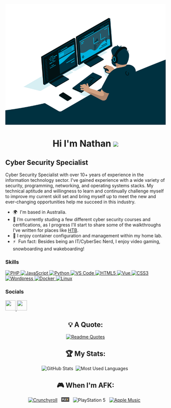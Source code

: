 <div align="center">

[<img src="assets/coding.gif">](https://github.com/Nate-09)

Hi I'm Nathan ![](https://user-images.githubusercontent.com/18350557/176309783-0785949b-9127-417c-8b55-ab5a4333674e.gif)
==============================================================================================================================

</div>

Cyber Security Specialist
-------------------------

Cyber Security Specialist with over 10+ years of experience in the information technology sector. I've gained experience with a wide variety of security, programming, networking, and operating systems stacks. My technical aptitude and willingness to learn and continually challenge myself to improve my current skill set and bring myself up to meet the new and ever-changing opportunities help me succeed in this industry.

* 🌍  I'm based in Australia.
* 🔭  I’m currently studing a few different cyber security courses and certifications, as I progress I'll start to share some of the walkthroughs I've written for places like [HTB](https://hackthebox.com).
* 🌱  I enjoy container configuration and management within my home lab.
* ⚡  Fun fact: Besides being an IT/CyberSec Nerd, I enjoy video gaming, snowboarding and wakeboarding!

### Skills


<p align="left">
	<a href="https://www.php.net/" target="_blank" rel="noreferrer">
		<img src="https://raw.githubusercontent.com/danielcranney/readme-generator/main/public/icons/skills/php-colored.svg" width="36" height="36" alt="PHP"/>
	</a>
	<a href="https://developer.mozilla.org/en-US/docs/Web/JavaScript" target="_blank" rel="noreferrer">
		<img src="https://raw.githubusercontent.com/danielcranney/readme-generator/main/public/icons/skills/javascript-colored.svg" width="36" height="36" alt="JavaScript"/>
	</a>
	<a href="https://www.python.org/" target="_blank" rel="noreferrer">
		<img src="https://raw.githubusercontent.com/danielcranney/readme-generator/main/public/icons/skills/python-colored.svg" width="36" height="36" alt="Python"/>
	</a>
	<a href="https://code.visualstudio.com/" target="_blank" rel="noreferrer">
		<img src="https://raw.githubusercontent.com/danielcranney/readme-generator/main/public/icons/skills/visualstudiocode.svg" width="36" height="36" alt="VS Code"/>
	</a>
	<a href="https://developer.mozilla.org/en-US/docs/Glossary/HTML5" target="_blank" rel="noreferrer">
		<img src="https://raw.githubusercontent.com/danielcranney/readme-generator/main/public/icons/skills/html5-colored.svg" width="36" height="36" alt="HTML5"/>
	</a>
	<a href="https://vuejs.org/" target="_blank" rel="noreferrer">
		<img src="https://raw.githubusercontent.com/danielcranney/readme-generator/main/public/icons/skills/vuejs-colored.svg" width="36" height="36" alt="Vue"/>
	</a>
	<a href="https://www.w3.org/TR/CSS/#css" target="_blank" rel="noreferrer">
		<img src="https://raw.githubusercontent.com/danielcranney/readme-generator/main/public/icons/skills/css3-colored.svg" width="36" height="36" alt="CSS3"/>
	</a>
	<a href="https://wordpress.com" target="_blank" rel="noreferrer">
		<img src="https://raw.githubusercontent.com/danielcranney/readme-generator/main/public/icons/skills/wordpress-colored.svg" width="36" height="36" alt="Wordpress"/>
	</a>
	<a href="https://www.docker.com/" target="_blank" rel="noreferrer">
		<img src="https://raw.githubusercontent.com/danielcranney/readme-generator/main/public/icons/skills/docker-colored.svg" width="36" height="36" alt="Docker"/>
	</a>
	<a href="https://www.linux.org" target="_blank" rel="noreferrer">
		<img src="https://raw.githubusercontent.com/danielcranney/readme-generator/main/public/icons/skills/linux-colored.svg" width="36" height="36" alt="Linux"/>
	</a>
</p>

### Socials

<p align="left">
	<a href="https://www.github.com/Nate-09" target="_blank" rel="noreferrer">
		<picture>
			<source media="(prefers-color-scheme: dark)" srcset="https://raw.githubusercontent.com/danielcranney/readme-generator/main/public/icons/socials/github-dark.svg"/>
			<source media="(prefers-color-scheme: light)" srcset="https://raw.githubusercontent.com/danielcranney/readme-generator/main/public/icons/socials/github.svg"/>
			<img src="https://raw.githubusercontent.com/danielcranney/readme-generator/main/public/icons/socials/github.svg" width="32" height="32"/>
		</picture>
	</a>
	<a href="https://www.linkedin.com/in/nathantaylor2/" target="_blank" rel="noreferrer">
		<picture>
			<source media="(prefers-color-scheme: dark)" srcset="https://raw.githubusercontent.com/danielcranney/readme-generator/main/public/icons/socials/linkedin-dark.svg"/>
			<source media="(prefers-color-scheme: light)" srcset="https://raw.githubusercontent.com/danielcranney/readme-generator/main/public/icons/socials/linkedin.svg"/>
			<img src="https://raw.githubusercontent.com/danielcranney/readme-generator/main/public/icons/socials/linkedin.svg" width="32" height="32"/>
		</picture>
	</a>
</p>

<div align="center">

## 💡 A Quote:

[![Readme Quotes](https://quotes-github-readme.vercel.app/api?type=horizontal&theme=dracula)](https://github.com/piyushsuthar/github-readme-quotes)

## 🏆 My Stats:

<p>
    <img height=100 alt="GitHub Stats" src="https://github-readme-stats.vercel.app/api?username=Nate-09&show_icons=true&count_private=true&theme=radical" />&nbsp;
    <img height=100 alt="Most Used Languages" src="https://github-readme-stats.vercel.app/api/top-langs/?username=Nate-09&hide_progress=true&theme=radical" />&nbsp;
</p>

## 🎮 When I'm AFK:

[![Crunchyroll](https://img.shields.io/badge/Crunchyroll-F47521?logo=crunchyroll&logoColor=white)](#) &nbsp;
[<img width=5% src="assets/plex.png">](https://plex.tv) &nbsp;
![PlayStation 5](https://img.shields.io/badge/Playstation%205-003791?style=for-the-badge&logo=playstation-5&logoColor=white) &nbsp;
[![Apple Music](https://img.shields.io/badge/Apple%20Music-F34E68?logo=apple%20music&logoColor=white)](#) &nbsp;




</div>
